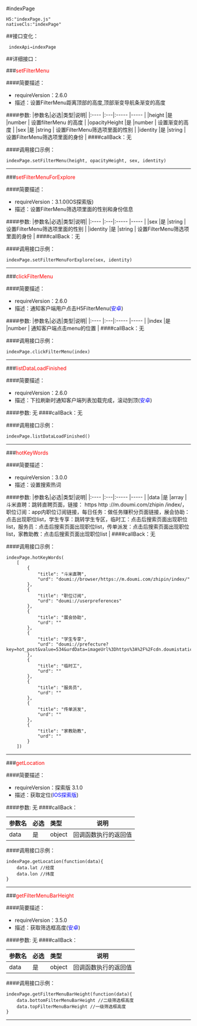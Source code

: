 #indexPage

```
H5:"indexPage.js"
nativeCls:"indexPage"
```

##接口变化：

```
 indexApi→indexPage
```

##详细接口：

###<font color="red">setFilterMenu</font>

####简要描述：
- requireVersion：2.6.0
- 描述：设置FilterMenu距离顶部的高度,顶部渐变导航条渐变的高度


####参数:
|参数名|必选|类型|说明|
|:----    |:---|:----- |-----   |
|height |是  |number | 设置filterMenu 的高度  |
|opacityHeight |是  |number | 设置渐变的高度  |
|sex |是  |string | 设置FilterMenu筛选项里面的性别  |
|identity |是  |string | 设置FilterMenu筛选项里面的身份  |
####callBack：无

####调用接口示例：
```
indexPage.setFilterMenu(height, opacityHeight, sex, identity)
```
***

###<font color="red">setFilterMenuForExplore</font>

####简要描述：
- requireVersion：3.1.0(IOS探索版)
- 描述：设置FilterMenu筛选项里面的性别和身份信息


####参数:
|参数名|必选|类型|说明|
|:----    |:---|:----- |-----   |
|sex |是  |string | 设置FilterMenu筛选项里面的性别  |
|identity |是  |string | 设置FilterMenu筛选项里面的身份  |
####callBack：无

####调用接口示例：
```
indexPage.setFilterMenuForExplore(sex, identity)
```
***

###<font color="red">clickFilterMenu</font>

####简要描述：
- requireVersion：2.6.0
- 描述：通知客户端用户点击H5FilterMenu(<font style="color:blue">安卓</font>)


####参数:
|参数名|必选|类型|说明|
|:----    |:---|:----- |-----   |
|index |是  |number | 通知客户端点击menu的位置  |
####callBack：无

####调用接口示例：
```
indexPage.clickFilterMenu(index)
```
***

###<font color="red">listDataLoadFinished</font>

####简要描述：
- requireVersion：2.6.0
- 描述：下拉刷新时通知客户端列表加载完成，滚动到顶(<font style="color:blue">安卓</font>)


####参数: 无
####callBack：无

####调用接口示例：
```
indexPage.listDataLoadFinished()
```
***


###<font color="red">hotKeyWords</font>

####简要描述：
- requireVersion：3.0.0
- 描述：设置搜索热词


####参数: 
|参数名|必选|类型|说明|
|:----    |:---|:----- |-----   |
|data |是  |array | 斗米直聘：跳转直聘页面，链接： https http ://m.doumi.com/zhipin /index/，职位订阅：app内职位订阅链接，每日任务：做任务赚积分页面链接，展会­­协助：点击出现职位list，学生专享：跳转学生专区，临时工：点击后搜索页面出现职位list，服务员：点击后搜索页面出现职位list，传单派发：点击后搜索页面出现职位list，家教助教：点击后搜索页面出现职位list  |
####callBack：无

####调用接口示例：
```
indexPage.hotKeyWords(
    [
        {
            "title": "斗米直聘",
            "urd": "doumi://browser/https://m.doumi.com/zhipin/index/"
        },
        {
            "title": "职位订阅",
            "urd": "doumi://userpreferences"
        },
        {
            "title": "展会协助",
            "urd": ""
        },
        {
            "title": "学生专享",
            "urd": "doumi://prefecture?key=hot_post&value=534&urdData=imageUrl%3Dhttps%3A%2F%2Fcdn.doumistatic.com%2F18%2C2dfd7919fcff31.jpg%26log%3Dxsjz"
        },
        {
            "title": "临时工",
            "urd": ""
        },
        {
            "title": "服务员",
            "urd": ""
        },
        {
            "title": "传单派发",
            "urd": ""
        },
        {
            "title": "家教助教",
            "urd": ""
        }
    ])
```
***

###<font color="red">getLocation</font>

####简要描述：
- requireVersion：探索版 3.1.0
- 描述：获取定位(<font style="color:blue">IOS探索版</font>)


####参数: 无
####callBack：

|参数名|必选|类型|说明|
|:----    |:---|:----- |-----   |
| data |是  |object | 回调函数执行的返回值|

####调用接口示例：
```
indexPage.getLocation(function(data){
    data.lat //经度
    data.lon //纬度
}
```
***

###<font color="red">getFilterMenuBarHeight</font>

####简要描述：
- requireVersion：3.5.0
- 描述：获取筛选框高度(<font style="color:blue">安卓</font>)


####参数: 无
####callBack：

|参数名|必选|类型|说明|
|:----    |:---|:----- |-----   |
| data |是  |object | 回调函数执行的返回值|

####调用接口示例：
```
indexPage.getFilterMenuBarHeight(function(data){
    data.bottomFilterMenuBarHeight //二级筛选框高度
    data.topFilterMenuBarHeight //一级筛选框高度
}
```
***
